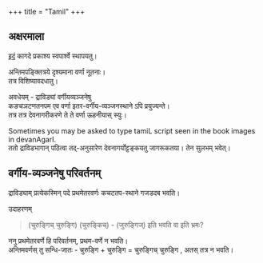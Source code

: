 +++
title = "Tamil"
+++



## अक्षरमाला
[इदं](https://vishvasa.github.io/bhAShAntaram/tamiL/aksharamAlA_dev/?transliterationTarget=%3F%3F&transliterationTargetAlt=tamil&printCols=1&bodyFontSize=0.4cm&includeStyle=true) कागदे प्रकाश्य स्वपार्श्वे स्थापयतु।  

अन्तिमपङ्क्तित्रये दृश्यमाना वर्णा नूतनाः।  
तत्र विशिष्यावदधातु।

अवधेयम् - द्राविड्यां वर्गीयव्यञ्जनेषु  
कङचञटणतनपम एव वर्णा इतर-वर्गीय-व्यञ्जनस्थाने ऽपि प्रयुज्यन्ते।  
तत्र तत्र देवनागरीकरणे ते ते वर्णा ऊहनीयास् स्युः। 

Sometimes you may be asked to type tamiL script seen in the book images in devanAgarI.  
ततो द्राविडभागान् पठित्वा तद्-अनुसारेण देवनागर्योट्टङ्कयतु जागरूकतया। तेन सुलभम् भवेत्।

## वर्गीय-व्यञ्जनेषु परिवर्तनम्
द्राविड्याम् प्रत्येकस्मिन् पदे प्रथमेतरवर्णः कचटतप-स्थाने गजडदब भवति।

उदाहरणम्

> (चुरुङ्गिच् चुरुङ्गि)
> (चुरुङ्किच्) - (जुरुङ्गिज्) इति भवति वा इति भ्रमः?

ननु प्रथमेतरवर्णे हि परिवर्तनम्, प्रथम-वर्णे न भवति।  
अन्तिमवर्णस् तु सन्धि-जातः - चुरुङ्गि + चुरुङ्गि = चुरुङ्गिच् चुरुङ्गि , अतस् तत्र न भवति।

